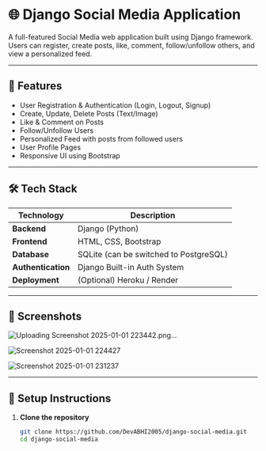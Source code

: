 # 🌐 Django Social Media Application

A full-featured Social Media web application built using Django framework. Users can register, create posts, like, comment, follow/unfollow others, and view a personalized feed.

---

## 🚀 Features

- User Registration & Authentication (Login, Logout, Signup)
- Create, Update, Delete Posts (Text/Image)
- Like & Comment on Posts
- Follow/Unfollow Users
- Personalized Feed with posts from followed users
- User Profile Pages
- Responsive UI using Bootstrap

---

## 🛠️ Tech Stack

| Technology     | Description                        |
|----------------|------------------------------------|
| **Backend**    | Django (Python)                    |
| **Frontend**   | HTML, CSS, Bootstrap               |
| **Database**   | SQLite (can be switched to PostgreSQL) |
| **Authentication** | Django Built-in Auth System    |
| **Deployment** | (Optional) Heroku / Render         |

---

## 📸 Screenshots

![Uploading Screenshot 2025-01-01 223442.png…]()

![Screenshot 2025-01-01 224427](https://github.com/user-attachments/assets/911d5c04-2cbe-4183-8f74-52c7ce83e575)

![Screenshot 2025-01-01 231237](https://github.com/user-attachments/assets/77f1ce6f-c9b6-4ca5-81d7-306002e8b8cc)


---

## 🔧 Setup Instructions

1. **Clone the repository**
   ```bash
   git clone https://github.com/DevABHI2005/django-social-media.git
   cd django-social-media

